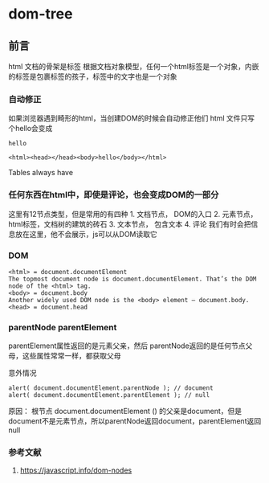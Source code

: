 # dom-tree

## 前言

html 文档的骨架是标签
根据文档对象模型，任何一个html标签是一个对象，内嵌的标签是包裹标签的孩子，标签中的文字也是一个对象

### 自动修正

如果浏览器遇到畸形的html，当创建DOM的时候会自动修正他们
html 文件只写个hello会变成

```
hello

<html><head></head><body>hello</body></html>
```

Tables always have <tbody>

### 任何东西在html中，即使是评论，也会变成DOM的一部分

这里有12节点类型，但是常用的有四种
    1. 文档节点， DOM的入口
    2. 元素节点， html标签，文档树的建筑的砖石
    3. 文本节点， 包含文本
    4. 评论      我们有时会把信息放在这里，他不会展示，js可以从DOM读取它

### DOM

```
<html> = document.documentElement
The topmost document node is document.documentElement. That’s the DOM node of the <html> tag.
<body> = document.body
Another widely used DOM node is the <body> element – document.body.
<head> = document.head
```

### parentNode parentElement

parentElement属性返回的是元素父亲，然后 parentNode返回的是任何节点父母，这些属性常常一样，都获取父母

意外情况

```
alert( document.documentElement.parentNode ); // document
alert( document.documentElement.parentElement ); // null
```

原因： 根节点  document.documentElement (<html>) 的父亲是document，但是document不是元素节点，所以parentNode返回document，parentElement返回null

### 参考文献

1. <https://javascript.info/dom-nodes>
